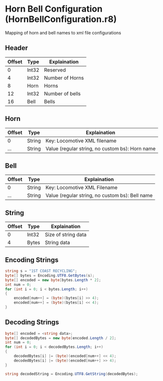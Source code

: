 # Horn Bell Configuration (HornBellConfiguration.r8)

Mapping of horn and bell names to xml file configurations

## Header

| Offset | Type  | Explaination    |
| ------ | ----- | --------------- |
| 0      | Int32 | Reserved        |
| 4      | Int32 | Number of Horns |
| 8      | Horn  | Horns           |
| 12     | Int32 | Number of bells |
| 16     | Bell  | Bells           |

## Horn

| Offset | Type   | Explaination                                    |
| ------ | ------ | ----------------------------------------------- |
| 0      | String | Key: Locomotive XML filename                    |
| ...    | String | Value (regular string, no custom bs): Horn name |

## Bell

| Offset | Type   | Explaination                                    |
| ------ | ------ | ----------------------------------------------- |
| 0      | String | Key: Locomotive XML Filename                    |
| ...    | String | Value (regular string, no custom bs): Bell name |

## String

| Offset | Type  | Explaination        |
| ------ | ----- | ------------------- |
| 0      | Int32 | Size of string data |
| 4      | Bytes | String data         |

## Encoding Strings

```c#
string s = "1ST COAST RECYCLING";
byte[] bytes = Encoding.UTF8.GetBytes(s);
byte[] encoded = new byte[bytes.Length * 2];
int num = 0;
for (int i = 0; i < bytes.Length; i++)
{
	encoded[num++] = (byte)(bytes[i] >> 4);
	encoded[num++] = (byte)(bytes[i] << 4);
}
```

## Decoding Strings

```c#
byte[] encoded = <string data>;
byte[] decodedBytes = new byte[encoded.Length / 2];
int num = 0;
for (int i = 0; i < decodedBytes.Length; i++)
{
	decodedBytes[i] |= (byte)(encoded[num++] << 4);
	decodedBytes[i] |= (byte)(encoded[num++] >> 4);
}

string decodedString = Encoding.UTF8.GetString(decodedBytes);
```
